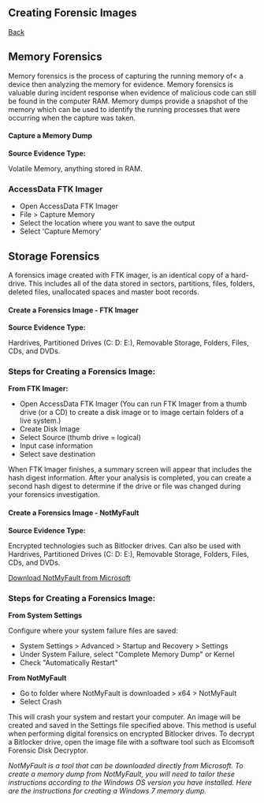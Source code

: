 <h2>Creating Forensic Images</h2>
<a href="forensics">Back</a>

<h2>Memory Forensics</h2>
<p>Memory forensics is the process of capturing the running memory of< a device then analyzing the memory for evidence. Memory forensics is valuable during incident response when evidence of malicious code can still be found in the computer RAM. Memory dumps provide a snapshot of the memory which can be used to identify the running processes that were occurring when the capture was taken.</p>
<div class="intro">
    <h4>Capture a Memory Dump</h4>
<div>
<div class="steps">
    <b>Source Evidence Type:</b>
    <p>Volatile Memory, anything stored in RAM.</p>
    <h3>AccessData FTK Imager</h3>
    <ul>
        <li>Open AccessData FTK Imager</li>
        <li>File > Capture Memory</li>
        <li>Select the location where you want to save the output</li>
        <li>Select 'Capture Memory'</li>
    </ul>
</div>

<h2>Storage Forensics</h2>
<p>A forensics image created with FTK imager, is an identical copy of a hard-drive. This includes all of the data stored in sectors, partitions, files, folders, deleted files, unallocated spaces and master boot records.</p>

<div class="intro">
    <h4>Create a Forensics Image - FTK Imager</h4>
</div>

<div class="steps">
    <b>Source Evidence Type:</b>
    <p>Hardrives, Partitioned Drives (C: D: E:), Removable Storage, Folders, Files, CDs, and DVDs.</p>
    <h3>Steps for Creating a Forensics Image:</h3>
    <b>From FTK Imager:</b>
    <ul>
        <li>Open AccessData FTK Imager (You can run FTK Imager from a thumb drive (or a CD) to create a disk image or to image certain folders of a live system.)</li>
        <li>Create Disk Image</li>
        <li>Select Source (thumb drive = logical)</li>
        <li>Input case information</li>
        <li>Select save destination</li>
    </ul>
    <p>When FTK Imager finishes, a summary screen will appear that includes the hash digest information. After your analysis is completed, you can create a second hash digest to determine if the drive or file was changed during your forensics investigation.</p>
</div>

<div class="intro">
    <h4>Create a Forensics Image - NotMyFault</h4>
</div>

<div class="steps">
    <b>Source Evidence Type:</b>
    <p>Encrypted technologies such as Bitlocker drives. Can also be used with Hardrives, Partitioned Drives (C: D: E:), Removable Storage, Folders, Files, CDs, and DVDs.</p>
    <p><a href="https://docs.microsoft.com/en-us/sysinternals/downloads/notmyfault" target="_blank">Download NotMyFault from Microsoft</a></p>
    <h3>Steps for Creating a Forensics Image:</h3>
    <b>From System Settings</b>
    <p>Configure where your system failure files are saved:</p>
    <ul>
        <li>System Settings > Advanced > Startup and Recovery > Settings</li>
        <li>Under System Failure, select "Complete Memory Dump" or Kernel</li>
        <li>Check "Automatically Restart"</li>
    </ul>
    <b>From NotMyFault</b>
    <ul>
        <li>Go to folder where NotMyFault is downloaded > x64 > NotMyFault</li>
        <li>Select Crash</li>
    </ul>
    <p>This will crash your system and restart your computer. An image will be created and saved in the Settings file specified above. This method is useful when performing digital forensics on encrypted Bitlocker drives. To decrypt a Bitlocker drive, open the image file with a software tool such as Elcomsoft Forensic Disk Decryptor.</p>
    <p><em>NotMyFault is a tool that can be downloaded directly from Microsoft. To create a memory dump from NotMyFault, you will need to tailor these instructions according to the Windows OS version you have installed. Here are the instructions for creating a Windows 7 memory dump.</em></p>
</div>